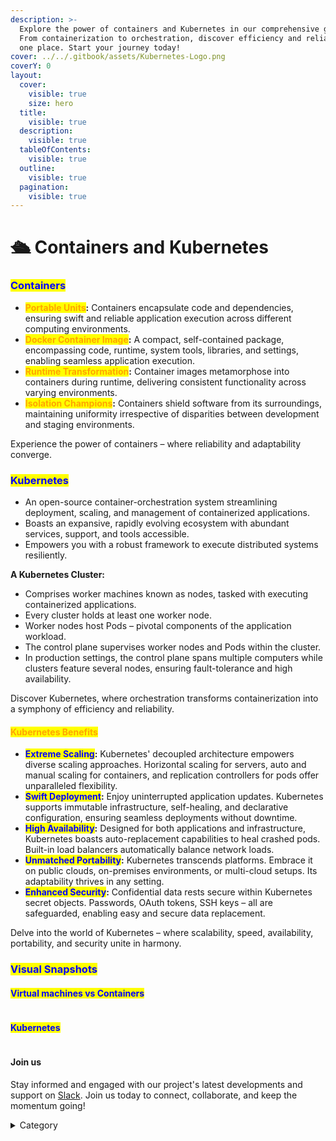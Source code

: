 ```yaml
---
description: >-
  Explore the power of containers and Kubernetes in our comprehensive guide.
  From containerization to orchestration, discover efficiency and reliability in
  one place. Start your journey today!
cover: ../../.gitbook/assets/Kubernetes-Logo.png
coverY: 0
layout:
  cover:
    visible: true
    size: hero
  title:
    visible: true
  description:
    visible: true
  tableOfContents:
    visible: true
  outline:
    visible: true
  pagination:
    visible: true
---
```


# 🛳 Containers and Kubernetes

### <mark style="color:blue;">**Containers**</mark>&#x20;

* <mark style="color:orange;">**Portable Units**</mark>**:** Containers encapsulate code and dependencies, ensuring swift and reliable application execution across different computing environments.
* <mark style="color:orange;">**Docker Container Image**</mark>**:** A compact, self-contained package, encompassing code, runtime, system tools, libraries, and settings, enabling seamless application execution.
* <mark style="color:orange;">**Runtime Transformation**</mark>**:** Container images metamorphose into containers during runtime, delivering consistent functionality across varying environments.
* <mark style="color:orange;">**Isolation Champions**</mark>**:** Containers shield software from its surroundings, maintaining uniformity irrespective of disparities between development and staging environments.

Experience the power of containers – where reliability and adaptability converge.

### <mark style="color:blue;">**Kubernetes**</mark>&#x20;

* An open-source container-orchestration system streamlining deployment, scaling, and management of containerized applications.
* Boasts an expansive, rapidly evolving ecosystem with abundant services, support, and tools accessible.
* Empowers you with a robust framework to execute distributed systems resiliently.

**A Kubernetes Cluster:**

* Comprises worker machines known as nodes, tasked with executing containerized applications.
* Every cluster holds at least one worker node.
* Worker nodes host Pods – pivotal components of the application workload.
* The control plane supervises worker nodes and Pods within the cluster.
* In production settings, the control plane spans multiple computers while clusters feature several nodes, ensuring fault-tolerance and high availability.

Discover Kubernetes, where orchestration transforms containerization into a symphony of efficiency and reliability.

#### <mark style="color:orange;">**Kubernetes Benefits**</mark>&#x20;

* <mark style="color:blue;">**Extreme Scaling**</mark>**:** Kubernetes' decoupled architecture empowers diverse scaling approaches. Horizontal scaling for servers, auto and manual scaling for containers, and replication controllers for pods offer unparalleled flexibility.
* <mark style="color:blue;">**Swift Deployment**</mark>**:** Enjoy uninterrupted application updates. Kubernetes supports immutable infrastructure, self-healing, and declarative configuration, ensuring seamless deployments without downtime.
* <mark style="color:blue;">**High Availability**</mark>**:** Designed for both applications and infrastructure, Kubernetes boasts auto-replacement capabilities to heal crashed pods. Built-in load balancers automatically balance network loads.
* <mark style="color:blue;">**Unmatched Portability**</mark>**:** Kubernetes transcends platforms. Embrace it on public clouds, on-premises environments, or multi-cloud setups. Its adaptability thrives in any setting.
* <mark style="color:blue;">**Enhanced Security**</mark>**:** Confidential data rests secure within Kubernetes secret objects. Passwords, OAuth tokens, SSH keys – all are safeguarded, enabling easy and secure data replacement.

Delve into the world of Kubernetes – where scalability, speed, availability, portability, and security unite in harmony.



### <mark style="color:blue;">Visual Snapshots</mark>

#### <mark style="color:blue;">**Virtual machines vs Containers**</mark>&#x20;

<figure><img src="../../.gitbook/assets/container.png" alt=""><figcaption></figcaption></figure>

#### <mark style="color:blue;">Kubernetes</mark>

<figure><img src="../../.gitbook/assets/kubernetes.png" alt=""><figcaption></figcaption></figure>

#### Join us

Stay informed and engaged with our project's latest developments and support on [Slack](https://app.slack.com/client/T04QS32JX6E/C04QKEWE146). Join us today to connect, collaborate, and keep the momentum going!&#x20;

<details>

<summary>Category</summary>

Kubernetes, cloud computing, DevOps, cloud services, hosting platform, container orchestration, cloud infrastructure, cloud deployment, cloud management, cloud technology, cloud solutions&#x20;

</details>
